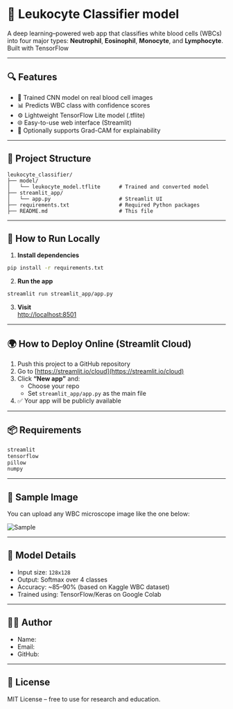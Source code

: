 # 🧬 Leukocyte Classifier model

A deep learning–powered web app that classifies white blood cells (WBCs) into four major types: **Neutrophil**, **Eosinophil**, **Monocyte**, and **Lymphocyte**.  
Built with TensorFlow

---

## 🔍 Features

- 🧠 Trained CNN model on real blood cell images
- 📊 Predicts WBC class with confidence scores
- ⚙️ Lightweight TensorFlow Lite model (.tflite)
- 🌐 Easy-to-use web interface (Streamlit)
- 🧾 Optionally supports Grad-CAM for explainability

---

## 📁 Project Structure

```
leukocyte_classifier/
├── model/
│   └── leukocyte_model.tflite      # Trained and converted model
├── streamlit_app/
│   └── app.py                      # Streamlit UI
├── requirements.txt                # Required Python packages
├── README.md                       # This file
```

---

## 🚀 How to Run Locally

1. **Install dependencies**
```bash
pip install -r requirements.txt
```

2. **Run the app**
```bash
streamlit run streamlit_app/app.py
```

3. **Visit**  
[http://localhost:8501](http://localhost:8501)

---

## 🌍 How to Deploy Online (Streamlit Cloud)

1. Push this project to a GitHub repository
2. Go to [https://streamlit.io/cloud](https://streamlit.io/cloud)
3. Click **“New app”** and:
   - Choose your repo
   - Set `streamlit_app/app.py` as the main file
4. ✅ Your app will be publicly available

---

## 📦 Requirements

```txt
streamlit
tensorflow
pillow
numpy
```

---

## 🧪 Sample Image

You can upload any WBC microscope image like the one below:

![Sample](https://i.imgur.com/4i4AFtP.jpg)

---

## 🧠 Model Details

- Input size: `128x128`
- Output: Softmax over 4 classes
- Accuracy: ~85–90% (based on Kaggle WBC dataset)
- Trained using: TensorFlow/Keras on Google Colab

---

## 👨‍💻 Author

- Name: 
- Email:
- GitHub: 
---

## 📜 License

MIT License – free to use for research and education.

